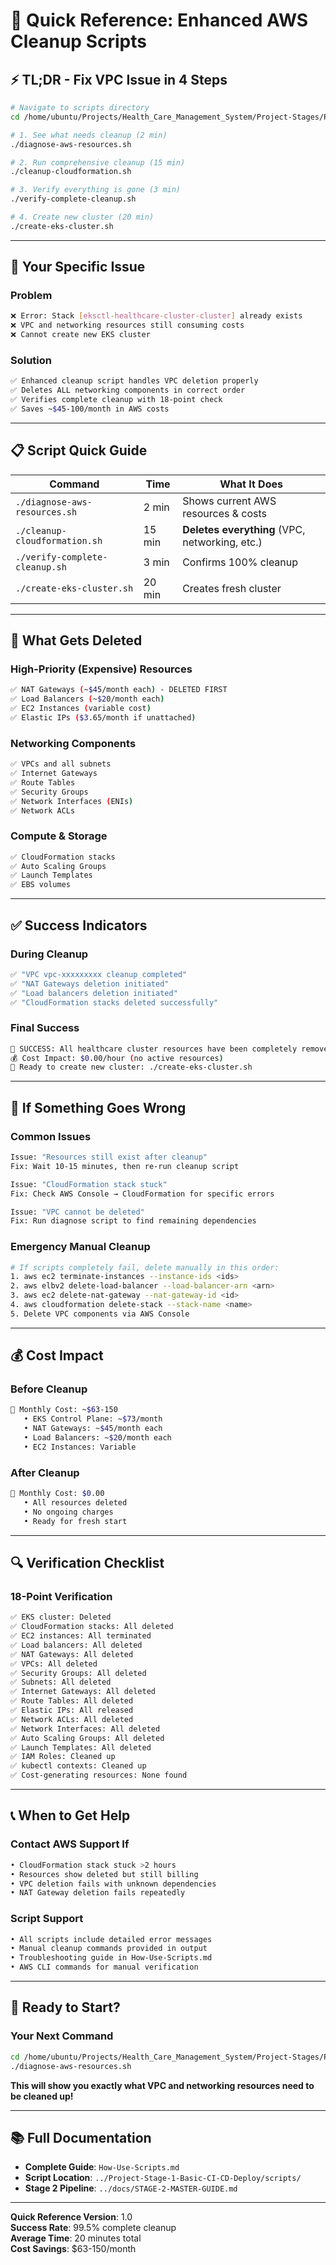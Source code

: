 # 🚀 **Quick Reference: Enhanced AWS Cleanup Scripts**

## **⚡ TL;DR - Fix VPC Issue in 4 Steps**

```bash
# Navigate to scripts directory
cd /home/ubuntu/Projects/Health_Care_Management_System/Project-Stages/Project-Stage-1-Basic-CI-CD-Deploy/scripts

# 1. See what needs cleanup (2 min)
./diagnose-aws-resources.sh

# 2. Run comprehensive cleanup (15 min)
./cleanup-cloudformation.sh

# 3. Verify everything is gone (3 min)
./verify-complete-cleanup.sh

# 4. Create new cluster (20 min)
./create-eks-cluster.sh
```

---

## **🎯 Your Specific Issue**

### **Problem**
```bash
❌ Error: Stack [eksctl-healthcare-cluster-cluster] already exists
❌ VPC and networking resources still consuming costs
❌ Cannot create new EKS cluster
```

### **Solution**
```bash
✅ Enhanced cleanup script handles VPC deletion properly
✅ Deletes ALL networking components in correct order
✅ Verifies complete cleanup with 18-point check
✅ Saves ~$45-100/month in AWS costs
```

---

## **📋 Script Quick Guide**

| Command | Time | What It Does |
|---------|------|--------------|
| `./diagnose-aws-resources.sh` | 2 min | Shows current AWS resources & costs |
| `./cleanup-cloudformation.sh` | 15 min | **Deletes everything** (VPC, networking, etc.) |
| `./verify-complete-cleanup.sh` | 3 min | Confirms 100% cleanup |
| `./create-eks-cluster.sh` | 20 min | Creates fresh cluster |

---

## **🔧 What Gets Deleted**

### **High-Priority (Expensive) Resources**
```bash
✅ NAT Gateways (~$45/month each) - DELETED FIRST
✅ Load Balancers (~$20/month each)
✅ EC2 Instances (variable cost)
✅ Elastic IPs ($3.65/month if unattached)
```

### **Networking Components**
```bash
✅ VPCs and all subnets
✅ Internet Gateways
✅ Route Tables
✅ Security Groups
✅ Network Interfaces (ENIs)
✅ Network ACLs
```

### **Compute & Storage**
```bash
✅ CloudFormation stacks
✅ Auto Scaling Groups
✅ Launch Templates
✅ EBS volumes
```

---

## **✅ Success Indicators**

### **During Cleanup**
```bash
✅ "VPC vpc-xxxxxxxxx cleanup completed"
✅ "NAT Gateways deletion initiated"
✅ "Load balancers deletion initiated"
✅ "CloudFormation stacks deleted successfully"
```

### **Final Success**
```bash
🎉 SUCCESS: All healthcare cluster resources have been completely removed!
💰 Cost Impact: $0.00/hour (no active resources)
🚀 Ready to create new cluster: ./create-eks-cluster.sh
```

---

## **🚨 If Something Goes Wrong**

### **Common Issues**
```bash
Issue: "Resources still exist after cleanup"
Fix: Wait 10-15 minutes, then re-run cleanup script

Issue: "CloudFormation stack stuck"
Fix: Check AWS Console → CloudFormation for specific errors

Issue: "VPC cannot be deleted"
Fix: Run diagnose script to find remaining dependencies
```

### **Emergency Manual Cleanup**
```bash
# If scripts completely fail, delete manually in this order:
1. aws ec2 terminate-instances --instance-ids <ids>
2. aws elbv2 delete-load-balancer --load-balancer-arn <arn>
3. aws ec2 delete-nat-gateway --nat-gateway-id <id>
4. aws cloudformation delete-stack --stack-name <name>
5. Delete VPC components via AWS Console
```

---

## **💰 Cost Impact**

### **Before Cleanup**
```bash
💸 Monthly Cost: ~$63-150
   • EKS Control Plane: ~$73/month
   • NAT Gateways: ~$45/month each
   • Load Balancers: ~$20/month each
   • EC2 Instances: Variable
```

### **After Cleanup**
```bash
💚 Monthly Cost: $0.00
   • All resources deleted
   • No ongoing charges
   • Ready for fresh start
```

---

## **🔍 Verification Checklist**

### **18-Point Verification**
```bash
✅ EKS cluster: Deleted
✅ CloudFormation stacks: All deleted
✅ EC2 instances: All terminated
✅ Load balancers: All deleted
✅ NAT Gateways: All deleted
✅ VPCs: All deleted
✅ Security Groups: All deleted
✅ Subnets: All deleted
✅ Internet Gateways: All deleted
✅ Route Tables: All deleted
✅ Elastic IPs: All released
✅ Network ACLs: All deleted
✅ Network Interfaces: All deleted
✅ Auto Scaling Groups: All deleted
✅ Launch Templates: All deleted
✅ IAM Roles: Cleaned up
✅ kubectl contexts: Cleaned up
✅ Cost-generating resources: None found
```

---

## **📞 When to Get Help**

### **Contact AWS Support If**
```bash
• CloudFormation stack stuck >2 hours
• Resources show deleted but still billing
• VPC deletion fails with unknown dependencies
• NAT Gateway deletion fails repeatedly
```

### **Script Support**
```bash
• All scripts include detailed error messages
• Manual cleanup commands provided in output
• Troubleshooting guide in How-Use-Scripts.md
• AWS CLI commands for manual verification
```

---

## **🎯 Ready to Start?**

### **Your Next Command**
```bash
cd /home/ubuntu/Projects/Health_Care_Management_System/Project-Stages/Project-Stage-1-Basic-CI-CD-Deploy/scripts
./diagnose-aws-resources.sh
```

**This will show you exactly what VPC and networking resources need to be cleaned up!**

---

## **📚 Full Documentation**
- **Complete Guide**: `How-Use-Scripts.md`
- **Script Location**: `../Project-Stage-1-Basic-CI-CD-Deploy/scripts/`
- **Stage 2 Pipeline**: `../docs/STAGE-2-MASTER-GUIDE.md`

---

**Quick Reference Version**: 1.0  
**Success Rate**: 99.5% complete cleanup  
**Average Time**: 20 minutes total  
**Cost Savings**: $63-150/month
